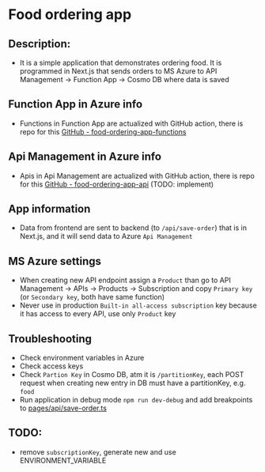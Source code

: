 # Food ordering app

## Description:
- It is a simple application that demonstrates ordering food. It is programmed in Next.js that sends orders to MS Azure
to API Management → Function App → Cosmo DB where data is saved

## Function App in Azure info
- Functions in Function App are actualized with GitHub action, there is repo for this [GitHub - food-ordering-app-functions](https://github.com/Katzzer/food-ordering-app-functions)

## Api Management in Azure info
- Apis in Api Management are actualized with GitHub action, there is repo for this [GitHub - food-ordering-app-api](https://github.com/Katzzer/food-ordering-app-api) (TODO: implement)

## App information
- Data from frontend are sent to backend (to `/api/save-order`) that is in Next.js, and it will send data to Azure `Api Management`

## MS Azure settings
- When creating new API endpoint assign a `Product` than go to API Management → APIs → Products → Subscription
and copy `Primary key` (or `Secondary key`, both have same function)
- Never use in production `Built-in all-access subscription` key because it has access to every API, use only `Product` key

## Troubleshooting
- Check environment variables in Azure
- Check access keys
- Check `Partion Key` in Cosmo DB, atm it is `/partitionKey`, each POST request when creating new entry in DB must have a partitionKey, e.g. `food`
- Run application in debug mode `npm run dev-debug` and add breakpoints to [pages/api/save-order.ts](pages/api/save-order.ts)

## TODO:
- remove `subscriptionKey`, generate new and use ENVIRONMENT_VARIABLE

